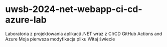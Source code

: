 # uwsb-2024-net-webapp-ci-cd-azure-lab
Laboratoria z projektowania aplikacji .NET wraz z CI/CD GitHub Actions and Azure
Moja pierwsza modyfikacja pliku
Witaj świecie

